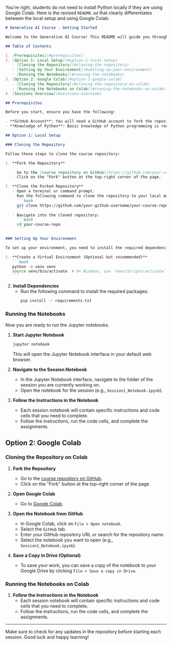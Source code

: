 You're right, students do not need to install Python locally if they are using Google Colab. Here is the revised `README.md` that clearly differentiates between the local setup and using Google Colab:

````markdown
# Generative AI Course - Getting Started

Welcome to the Generative AI Course! This README will guide you through the steps required to set up your environment, clone the course repository, and run the code. Follow the instructions carefully to get started.

## Table of Contents

1. [Prerequisites](#prerequisites)
2. [Option 1: Local Setup](#option-1-local-setup)
   - [Cloning the Repository](#cloning-the-repository)
   - [Setting Up Your Environment](#setting-up-your-environment)
   - [Running the Notebooks](#running-the-notebooks)
3. [Option 2: Google Colab](#option-2-google-colab)
   - [Cloning the Repository](#cloning-the-repository-on-colab)
   - [Running the Notebooks on Colab](#running-the-notebooks-on-colab)
4. [Sessions Overview](#sessions-overview)

## Prerequisites

Before you start, ensure you have the following:

- **GitHub Account**: You will need a GitHub account to fork the repository.
- **Knowledge of Python**: Basic knowledge of Python programming is required.

## Option 1: Local Setup

### Cloning the Repository

Follow these steps to clone the course repository:

1. **Fork the Repository**

   - Go to the [course repository on GitHub](https://github.com/your-course-repo).
   - Click on the "Fork" button at the top-right corner of the page.

2. **Clone the Forked Repository**
   - Open a terminal or command prompt.
   - Run the following command to clone the repository to your local machine:
     ```bash
     git clone https://github.com/your-github-username/your-course-repo.git
     ```
   - Navigate into the cloned repository:
     ```bash
     cd your-course-repo
     ```

### Setting Up Your Environment

To set up your environment, you need to install the required dependencies. You can do this using `pip`.

1. **Create a Virtual Environment (Optional but recommended)**
   ```bash
   python -m venv venv
   source venv/bin/activate  # On Windows, use `venv\Scripts\activate`
   ```
````

2. **Install Dependencies**
   - Run the following command to install the required packages:
     ```bash
     pip install -r requirements.txt
     ```

### Running the Notebooks

Now you are ready to run the Jupyter notebooks.

1. **Start Jupyter Notebook**

   ```bash
   jupyter notebook
   ```

   This will open the Jupyter Notebook interface in your default web browser.

2. **Navigate to the Session Notebook**

   - In the Jupyter Notebook interface, navigate to the folder of the session you are currently working on.
   - Open the notebook for the session (e.g., `Session1_Notebook.ipynb`).

3. **Follow the Instructions in the Notebook**
   - Each session notebook will contain specific instructions and code cells that you need to complete.
   - Follow the instructions, run the code cells, and complete the assignments.

## Option 2: Google Colab

### Cloning the Repository on Colab

1. **Fork the Repository**

   - Go to the [course repository on GitHub](https://github.com/your-course-repo).
   - Click on the "Fork" button at the top-right corner of the page.

2. **Open Google Colab**

   - Go to [Google Colab](https://colab.research.google.com/).

3. **Open the Notebook from GitHub**

   - In Google Colab, click on `File > Open notebook`.
   - Select the `GitHub` tab.
   - Enter your GitHub repository URL or search for the repository name.
   - Select the notebook you want to open (e.g., `Session1_Notebook.ipynb`).

4. **Save a Copy in Drive (Optional)**
   - To save your work, you can save a copy of the notebook to your Google Drive by clicking `File > Save a copy in Drive`.

### Running the Notebooks on Colab

1. **Follow the Instructions in the Notebook**
   - Each session notebook will contain specific instructions and code cells that you need to complete.
   - Follow the instructions, run the code cells, and complete the assignments.

---

Make sure to check for any updates in the repository before starting each session. Good luck and happy learning!
